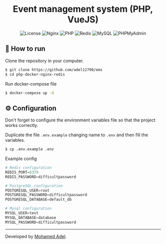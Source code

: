 <h1 align="center">Event management system (PHP, VueJS)</h1>

<!-- Tags -->

<p align="center">
  <img alt="License" src="https://img.shields.io/static/v1?label=license&message=MIT&color=ffffff&labelColor=000000">
  <img alt="Nginx" src="https://img.shields.io/static/v1?label=Nginx&message=latest&color=ffffff&labelColor=000000">
  <img alt="PHP" src="https://img.shields.io/static/v1?label=PHP&message=8.X&color=ffffff&labelColor=000000">
  <img alt="Redis" src="https://img.shields.io/static/v1?label=Redis&message=latest&color=ffffff&labelColor=000000">
  <img alt="MySQL" src="https://img.shields.io/static/v1?label=MySQL&message=5.7.24&color=ffffff&labelColor=000000">
  <img alt="PHPMyAdmin" src="https://img.shields.io/static/v1?label=PHPMyAdmin&message=latest&color=ffffff&labelColor=000000">
</p>
<!-- Body -->

## 🚀 How to run

Clone the repository in your computer.

```bash
$ git clone https://github.com/adel12790/ems
$ cd php-docker-nginx-redis
```

Run docker-compose file

```bash
$ docker-compose up -d
```

## ⚙️ Configuration

Don't forget to configure the environment variables file so that the project works correctly.

Duplicate the file `.env.example` changing name to `.env` and then fill the variables.

```bash
$ cp .env.example .env
```

Example config
```py
# Redis configuration
REDIS_PORT=6379
REDIS_PASSWORD=difficultpassword

# PostgreSQL configuration
POSTGRESQL_USER=root
POSTGRESQL_PASSWORD=difficultpassword
POSTGRESQL_DATABASE=default_db

# Mysql configuration
MYSQL_USER=test
MYSQL_DATABASE=database
MYSQL_PASSWORD=difficultpassword
```

---

<!-- Footer -->
Developed by [Mohamed Adel](https://github.com/adel12790).
